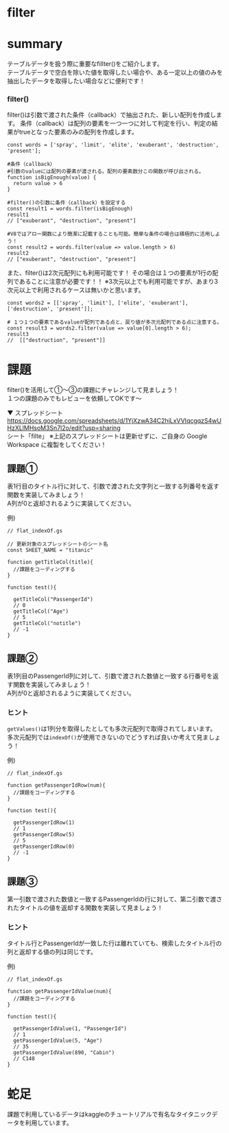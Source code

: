 # filter

# summary

テーブルデータを扱う際に重要なfillter()をご紹介します。  
テーブルデータで空白を除いた値を取得したい場合や、ある一定以上の値のみを抽出したデータを取得したい場合などに便利です！

### filter()
filter()は引数で渡された条件（callback）で抽出された、新しい配列を作成します。
条件（callback）は配列の要素を一つ一つに対して判定を行い、判定の結果がtrueとなった要素のみの配列を作成します。

```
const words = ['spray', 'limit', 'elite', 'exuberant', 'destruction', 'present'];

#条件（callback）
#引数のvalueには配列の要素が渡される。配列の要素数分この関数が呼び出される。
function isBigEnough(value) {
  return value > 6
}

#filter()の引数に条件（callback）を設定する
const result1 = words.filter(isBigEnough)
result1
// ["exuberant", "destruction", "present"]

#V8ではアロー関数により簡潔に記載することも可能。簡単な条件の場合は積極的に活用しよう！
const result2 = words.filter(value => value.length > 6)
result2
// ["exuberant", "destruction", "present"]
```

また、filter()は2次元配列にも利用可能です！
その場合は１つの要素が1行の配列であることに注意が必要です！！
※3次元以上でも利用可能ですが、あまり3次元以上で利用されるケースは無いかと思います。
```
const words2 = [['spray', 'limit'], ['elite', 'exuberant'], ['destruction', 'present']];

# １つ１つの要素であるvalueが配列である点と、戻り値が多次元配列である点に注意する。
const result3 = words2.filter(value => value[0].length > 6);
result3
//  [["destruction", "present"]]
```

# 課題
filter()を活用して①〜③の課題にチャレンジして見ましょう！  
１つの課題のみでもレビューを依頼してOKです〜

▼ スプレッドシート  
https://docs.google.com/spreadsheets/d/1YjXzwA34C2hjLxVVIqcgqzS4wUHzXLlMHsoM3Sn7l2o/edit?usp=sharing  
シート「filte」
※上記のスプレッドシートは更新せずに、ご自身の Google Workspace に複製をしてください！

## 課題①
表1行目のタイトル行に対して、引数で渡された文字列と一致する列番号を返す関数を実装してみましょう！  
A列が0と返却されるように実装してください。

例)
```
// flat_indexOf.gs

// 更新対象のスプレッドシートのシート名
const SHEET_NAME = "titanic"

function getTitleCol(title){
  //課題をコーディングする
}

function test(){

  getTitleCol("PassengerId")
  // 0
  getTitleCol("Age")
  // 5
  getTitleCol("notitle")
  // -1
}
```
## 課題②
表1列目のPassengerId列に対して、引数で渡された数値と一致する行番号を返す関数を実装してみましょう！  
A列が0と返却されるように実装してください。

### ヒント
`getValues()`は1列分を取得したとしても多次元配列で取得されてしまいます。  
多次元配列では`indexOf()`が使用できないのでどうすれば良いか考えて見ましょう！

例)
```
// flat_indexOf.gs

function getPassengerIdRow(num){
  //課題をコーディングする
}

function test(){

  getPassengerIdRow(1)
  // 1
  getPassengerIdRow(5)
  // 5
  getPassengerIdRow(0)
  // -1
}
```

## 課題③
第一引数で渡された数値と一致するPassengerIdの行に対して、第二引数で渡されたタイトルの値を返却する関数を実装して見ましょう！

### ヒント
タイトル行とPassengerIdが一致した行は離れていても、検索したタイトル行の列と返却する値の列は同じです。

例)
```
// flat_indexOf.gs

function getPassengerIdValue(num){
  //課題をコーディングする
}

function test(){

  getPassengerIdValue(1, "PassengerId")
  // 1
  getPassengerIdValue(5, "Age")
  // 35
  getPassengerIdValue(890, "Cabin")
  // C148
}
```

# 蛇足
課題で利用しているデータはkaggleのチュートリアルで有名なタイタニックデータを利用しています。
